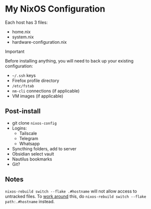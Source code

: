 # My NixOS Configuration

Each host has 3 files:

- home.nix
- system.nix
- hardware-configuration.nix

> [!IMPORTANT]
> Before installing anything, you will need to back up your existing configuration:
>
> - `~/.ssh` keys
> - Firefox profile directory
> - `/etc/fstab`
> - `nm-cli` connections (if applicable)
> - VM images (if applicable)

## Post-install

- git clone `nixos-config`
- Logins:
  - Tailscale
  - Telegram
  - Whatsapp
- Syncthing folders, add to server
- Obsidian select vault
- Nautilus bookmarks
- Git?

## Notes

`nixos-rebuild switch --flake .#hostname` will not allow access to untracked files. To [work around] this, do `nixos-rebuild switch --flake path:.#hostname` instead.

[work around]: https://discourse.nixos.org/t/dirty-nixos-rebuild-build-flake-issues/30078/2
